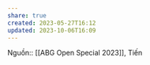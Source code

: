 ```yaml
---
share: true
created: 2023-05-27T16:12
updated: 2023-10-06T16:09
---
```

Nguồn:: [[ABG Open Special 2023]], Tiến
